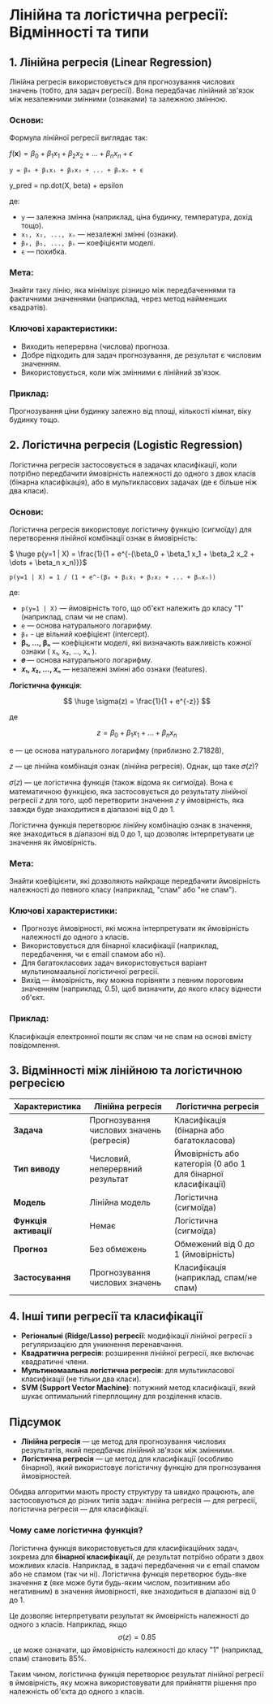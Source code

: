# Лінійна та логістична регресії: Відмінності та типи

## 1. Лінійна регресія (Linear Regression)
Лінійна регресія використовується для прогнозування числових значень (тобто, для задач регресії). Вона передбачає лінійний зв'язок між незалежними змінними (ознаками) та залежною змінною.

### Основи:
Формула лінійної регресії виглядає так:

$f(\mathbf{x}) = \beta_0 + \beta_1 x_1 + \beta_2 x_2 + \dots + \beta_n x_n + \epsilon$


```
y = β₀ + β₁x₁ + β₂x₂ + ... + βₙxₙ + ϵ
```

y_pred = np.dot(X, beta) + epsilon

де:
- `y` — залежна змінна (наприклад, ціна будинку, температура, дохід тощо).
- `x₁, x₂, ..., xₙ` — незалежні змінні (ознаки).
- `β₀, β₁, ..., βₙ` — коефіцієнти моделі.
- `ϵ` — похибка.

### Мета:
Знайти таку лінію, яка мінімізує різницю між передбаченнями та фактичними значеннями (наприклад, через метод найменших квадратів).

### Ключові характеристики:
- Виходить неперервна (числова) прогноза.
- Добре підходить для задач прогнозування, де результат є числовим значенням.
- Використовується, коли між змінними є лінійний зв'язок.

### Приклад:
Прогнозування ціни будинку залежно від площі, кількості кімнат, віку будинку тощо.

## 2. Логістична регресія (Logistic Regression)
Логістична регресія застосовується в задачах класифікації, коли потрібно передбачити ймовірність належності до одного з двох класів (бінарна класифікація), або в мультикласових задачах (де є більше ніж два класи).

### Основи:
Логістична регресія використовує логістичну функцію (сигмоїду) для перетворення лінійної комбінації ознак в ймовірність:

$ \huge p(y=1 | X) = \frac{1}{1 + e^{-(\beta_0 + \beta_1 x_1 + \beta_2 x_2 + \dots + \beta_n x_n)}}$

``` 
p(y=1 | X) = 1 / (1 + e^-(β₀ + β₁x₁ + β₂x₂ + ... + βₙxₙ))
```

де:
- `p(y=1 | X)` — ймовірність того, що об'єкт належить до класу "1" (наприклад, спам чи не спам).
- `e` — основа натурального логарифму.
- `β₀` - це вільний коефіцієнт (intercept).
- **β₁, ..., βₙ** — коефіцієнти моделі, які визначають важливість кожної ознаки \( x₁, x₂, ..., xₙ \).
- **𝑒** — основа натурального логарифму.
- **𝑥₁, 𝑥₂, ..., 𝑥ₙ** — незалежні змінні або ознаки (features).

**Логістична функція**:

$$
 \huge \sigma(z) = \frac{1}{1 + e^{-z}}
$$

де 

$$z = \beta_0 + \beta_1 x_1 + \dots + \beta_n x_n $$



e — це основа натурального логарифму (приблизно 2.71828),

𝑧 — це лінійна комбінація ознак (лінійна регресія). Однак, що таке 𝜎(𝑧)? 

𝜎(𝑧) — це логістична функція (також відома як сигмоїда). Вона є математичною функцією, яка застосовується до результату лінійної регресії 𝑧 для того, щоб перетворити значення 𝑧 у ймовірність, яка завжди буде знаходитися в діапазоні від 0 до 1.

Логістична функція перетворює лінійну комбінацію ознак в значення, яке знаходиться в діапазоні від 0 до 1, що дозволяє інтерпретувати це значення як ймовірність.


### Мета:
Знайти коефіцієнти, які дозволяють найкраще передбачити ймовірність належності до певного класу (наприклад, "спам" або "не спам").

### Ключові характеристики:
- Прогнозує ймовірності, які можна інтерпретувати як ймовірність належності до одного з класів.
- Використовується для бінарної класифікації (наприклад, передбачення, чи є email спамом або ні).
- Для багатокласових задач використовується варіант мультиномаальної логістичної регресії.
- Вихід — ймовірність, яку можна порівняти з певним пороговим значенням (наприклад, 0.5), щоб визначити, до якого класу віднести об'єкт.

### Приклад:
Класифікація електронної пошти як спам чи не спам на основі вмісту повідомлення.

## 3. Відмінності між лінійною та логістичною регресією

| Характеристика                  | Лінійна регресія          | Логістична регресія      |
| -------------------------------- | ------------------------- | ------------------------ |
| **Задача**                       | Прогнозування числових значень (регресія) | Класифікація (бінарна або багатокласова) |
| **Тип виводу**                   | Числовий, неперервний результат | Ймовірність або категорія (0 або 1 для бінарної класифікації) |
| **Модель**                       | Лінійна модель            | Логістична (сигмоїда)    |
| **Функція активації**            | Немає                    | Логістична (сигмоїда)    |
| **Прогноз**                      | Без обмежень              | Обмежений від 0 до 1 (ймовірність) |
| **Застосування**                 | Прогнозування числових значень | Класифікація (наприклад, спам/не спам) |

## 4. Інші типи регресії та класифікації

- **Регіональні (Ridge/Lasso) регресії**: модифікації лінійної регресії з регуляризацією для уникнення перенавчання.
- **Квадратична регресія**: розширення лінійної регресії, яке включає квадратичні члени.
- **Мультиномаальна логістична регресія**: для мультикласової класифікації (не тільки два класи).
- **SVM (Support Vector Machine)**: потужний метод класифікації, який шукає оптимальний гіперплощину для розділення класів.

## Підсумок
- **Лінійна регресія** — це метод для прогнозування числових результатів, який передбачає лінійний зв'язок між змінними.
- **Логістична регресія** — це метод для класифікації (особливо бінарної), який використовує логістичну функцію для прогнозування ймовірностей.

Обидва алгоритми мають просту структуру та швидко працюють, але застосовуються до різних типів задач: лінійна регресія — для регресії, логістична регресія — для класифікації.


### Чому саме логістична функція?

Логістична функція використовується для класифікаційних задач, зокрема для **бінарної класифікації**, де результат потрібно обрати з двох можливих класів. Наприклад, в задачі передбачення чи є email спамом або не спамом (так чи ні). Логістична функція перетворює будь-яке значення **z** (яке може бути будь-яким числом, позитивним або негативним) в значення ймовірності, яке знаходиться в діапазоні від 0 до 1.

Це дозволяє інтерпретувати результат як ймовірність належності до одного з класів. Наприклад, якщо $$\sigma(z) = 0.85 $$, це може означати, що ймовірність належності до класу "1" (наприклад, спам) становить 85%.

Таким чином, логістична функція перетворює результат лінійної регресії в ймовірність, яку можна використовувати для прийняття рішення про належність об'єкта до одного з класів.
